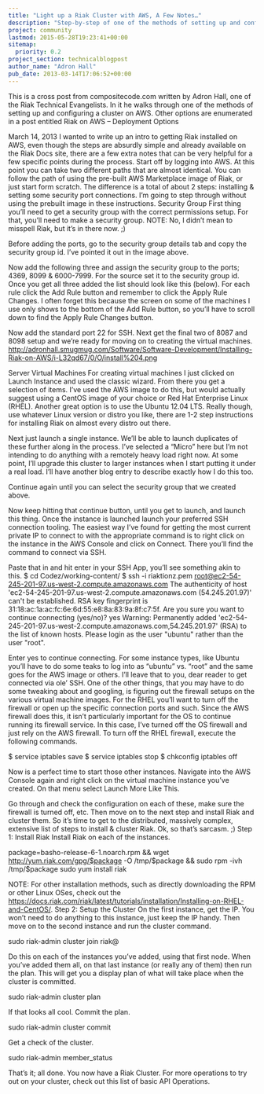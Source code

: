 ```yaml
---
title: "Light up a Riak Cluster with AWS, A Few Notes…"
description: "Step-by-step of one of the methods of setting up and configuring a Riak cluster on AWS."
project: community
lastmod: 2015-05-28T19:23:41+00:00
sitemap:
  priority: 0.2
project_section: technicalblogpost
author_name: "Adron Hall"
pub_date: 2013-03-14T17:06:52+00:00
---
```

This is a cross post from compositecode.com written by Adron Hall, one of the Riak Technical Evangelists. In it he walks through one of the methods of setting up and configuring a cluster on AWS. Other options are enumerated in a post entitled Riak on AWS – Deployment Options

March 14, 2013
I wanted to write up an intro to getting Riak installed on AWS, even though the steps are absurdly simple and already available on the Riak Docs site, there are a few extra notes that can be very helpful for a few specific points during the process.
Start off by logging into AWS. At this point you can take two different paths that are almost identical. You can follow the path of using the pre-built AWS Marketplace image of Riak, or just start form scratch. The difference is a total of about 2 steps: installing & setting some security port connections. I’m going to step through without using the prebuilt image in these instructions.
Security Group
First thing you’ll need to get a security group with the correct permissions setup. For that, you’ll need to make a security group.
NOTE: No, I didn’t mean to misspell Riak, but it’s in there now. ;)


Before adding the ports, go to the security group details tab and copy the security group id. I’ve pointed it out in the image above.


Now add the following three and assign the security group to the ports; 4369, 8099 & 6000-7999. For the source set it to the security group id. Once you get all three added the list should look like this (below). For each rule click the Add Rule button and remember to click the Apply Rule Changes. I often forget this because the screen on some of the machines I use only shows to the bottom of the Add Rule button, so you’ll have to scroll down to find the Apply Rule Changes button.


Now add the standard port 22 for SSH. Next get the final two of 8087 and 8098 setup and we’re ready for moving on to creating the virtual machines.
http://adronhall.smugmug.com/Software/Software-Development/Installing-Riak-on-AWS/i-L32qd67/0/O/install%204.png

Server Virtual Machines
For creating virtual machines I just clicked on Launch Instance and used the classic wizard. From there you get a selection of items. I’ve used the AWS image to do this, but would actually suggest using a CentOS image of your choice or Red Hat Enterprise Linux (RHEL). Another great option is to use the Ubuntu 12.04 LTS. Really though, use whatever Linux version or distro you like, there are 1-2 step instructions for installing Riak on almost every distro out there.


Next just launch a single instance. We’ll be able to launch duplicates of these further along in the process. I’ve selected a “Micro” here but I’m not intending to do anything with a remotely heavy load right now. At some point, I’ll upgrade this cluster to larger instances when I start putting it under a real load. I’ll have another blog entry to describe exactly how I do this too.


Continue again until you can select the security group that we created above.


Now keep hitting that continue button, until you get to launch, and launch this thing. Once the instance is launched launch your preferred SSH connection tooling. The easiest way I’ve found for getting the most current private IP to connect to with the appropriate command is to right click on the instance in the AWS Console and click on Connect. There you’ll find the command to connect via SSH.


Paste that in and hit enter in your SSH App, you’ll see something akin to this.
$ cd Codez/working-content/
$ ssh -i riaktionz.pem root@ec2-54-245-201-97.us-west-2.compute.amazonaws.com
The authenticity of host 'ec2-54-245-201-97.us-west-2.compute.amazonaws.com (54.245.201.97)' can't be established.
RSA key fingerprint is 31:18:ac:1a:ac:fc:6e:6d:55:e8:8a:83:9a:8f:c7:5f.
Are you sure you want to continue connecting (yes/no)? yes
Warning: Permanently added 'ec2-54-245-201-97.us-west-2.compute.amazonaws.com,54.245.201.97' (RSA) to the list of known hosts.
Please login as the user "ubuntu" rather than the user "root".

Enter yes to continue connecting. For some instance types, like Ubuntu you’ll have to do some teaks to log into as “ubuntu” vs. “root” and the same goes for the AWS image or others. I’ll leave that to you, dear reader to get connected via ole’ SSH.
One of the other things, that you may have to do some tweaking about and googling, is figuring out the firewall setups on the various virtual machine images. For the RHEL you’ll want to turn off the firewall or open up the specific connection ports and such. Since the AWS firewall does this, it isn’t particularly important for the OS to continue running its firewall service. In this case, I’ve turned off the OS firewall and just rely on the AWS firewall. To turn off the RHEL firewall, execute the following commands.

$ service iptables save
$ service iptables stop
$ chkconfig iptables off

Now is a perfect time to start those other instances. Navigate into the AWS Console again and right click on the virtual machine instance you’ve created. On that menu select Launch More Like This.


Go through and check the configuration on each of these, make sure the firewall is turned off, etc. Then move on to the next step and install Riak and cluster them. So it’s time to get to the distributed, massively complex, extensive list of steps to install & cluster Riak. Ok, so that’s sarcasm. ;)
Step 1: Install Riak
Install Riak on each of the instances.

package=basho-release-6-1.noarch.rpm &&
wget http://yum.riak.com/gpg/$package -O /tmp/$package &&
sudo rpm -ivh /tmp/$package
sudo yum install riak

NOTE: For other installation methods, such as directly downloading the RPM or other Linux OSes, check out the https://docs.riak.com/riak/latest/tutorials/installation/Installing-on-RHEL-and-CentOS/.
Step 2: Setup the Cluster
On the first instance, get the IP. You won’t need to do anything to this instance, just keep the IP handy. Then move on to the second instance and run the cluster command.

sudo riak-admin cluster join riak@

Do this on each of the instances you’ve added, using that first node. When you’ve added them all, on that last instance (or really any of them) then run the plan. This will get you a display plan of what will take place when the cluster is committed.

sudo riak-admin cluster plan

If that looks all cool. Commit the plan.

sudo riak-admin cluster commit

Get a check of the cluster.

sudo riak-admin member\_status

That’s it; all done. You now have a Riak Cluster. For more operations to try out on your cluster, check out this list of basic API Operations.
